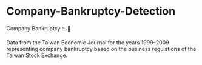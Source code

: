 # Company-Bankruptcy-Detection

Company Bankruptcy 📉💸


Data from the Taiwan Economic Journal for the years 1999–2009 representing company bankruptcy based on the business regulations of the Taiwan Stock Exchange.
